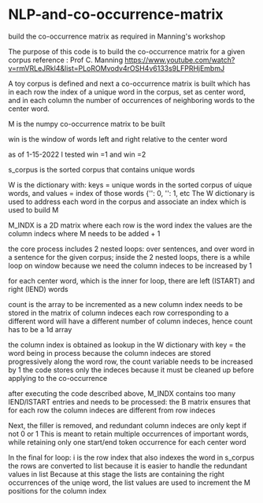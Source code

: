 # NLP-and-co-occurrence-matrix
build the co-occurrence matrix as required in Manning's workshop

 The purpose of this code is to build the co-occurrence matrix for a given corpus
reference : Prof C. Manning https://www.youtube.com/watch?v=rmVRLeJRkl4&list=PLoROMvodv4rOSH4v6133s9LFPRHjEmbmJ

A toy corpus is defined and next a co-occurrence matrix is built which has in each row the index of a unique word in the corpus, set as center word, and in each column the number
of occurrences of neighboring words to the center word.

M is the numpy co-occurrence matrix to be built

win is the window of words left and right relative to the center word

as of 1-15-2022 I tested win =1 and win =2




s_corpus is the sorted corpus that contains unique words

W is the dictionary with: keys = unique words in the sorted corpus of uique words, and values = index of those words
 {'<END>': 0, '<START>': 1, etc
The W dictionary is used to address each word in the corpus and associate an index which is used to build M

M_INDX is a 2D matrix where
 each row is the word index
 the values are the column indecs where M needs to be added + 1

 the core process includes 2 nested loops: over sentences, and over word in a sentence for the given corpus;
 inside the 2 nested loops, there is a while loop on window because we need the column indeces to be increased by 1

 for each center word, which is the inner for loop, there are left (ISTART) and right (IEND) words

 count is the array to be incremented as a new column index needs to be stored in the matrix of column indeces
 each row corresponding to a different word will have a different number of column indeces, hence count has to be a 1d array

 the column index is obtained as lookup in the W dictionary with key = the word being in process
 because the column indeces are stored progressively along the word row, the count variable needs to be increased by 1
 the code stores only the indeces because it must be cleaned up before applying to the co-occurrence


 after executing the code described above,  M_INDX contains too many IEND/ISTART entries and needs to be processed:
the B matrix ensures that for each row the column indeces are different from row indeces

Next, the filler is removed, and redundant column indeces are only kept if not 0 or 1
This is meant to retain multiple occurrences of important words, while retaining only one start/end token occurrence for each center word

In the final for loop:
 i is the row index that also indexes the word in s_corpus
 the rows are converted to list because it is easier to handle the redundant values in list
Because at this stage the lists are containing the right occurrences of the uniqe word, the list values are used to increment the M positions for the column index
